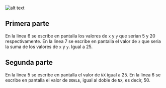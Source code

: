 ![alt text](image.png)

## Primera parte
En la linea 6 se escribe en pantalla los valores de `x` y `y` que serian 5 y 20 respectivamente. En la linea 7 se escribe en pantalla el valor de `z` que seria la suma de los valores de `x` y `y`. Igual a 25.

## Segunda parte
En la linea 5 se escribe en pantalla el valor de `NX` igual a 25. En la linea 6 se escribe en pantalla el valor de `DOBLE`, igual al doble de `NX`, es decir, 50.
